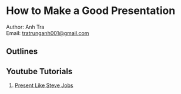 # How to Make a Good Presentation

Author: Anh Tra   
Email: tratrunganh001@gmail.com

## Outlines

## Youtube Tutorials
1. [Present Like Steve Jobs](https://www.youtube.com/watch?v=2-ntLGOyHw4)

